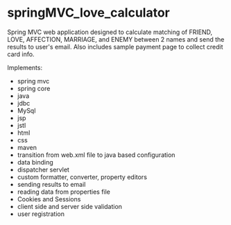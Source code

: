 # springMVC_love_calculator
Spring MVC web application designed to calculate matching  of FRIEND, LOVE, AFFECTION, MARRIAGE, and ENEMY between 2 names and send the results to user's email. Also includes sample payment page to collect credit card info.

Implements:
- spring mvc
- spring core
- java
- jdbc
- MySql
- jsp
- jstl
- html
- css
- maven
- transition from web.xml file to java based configuration
- data binding
- dispatcher servlet
- custom formatter, converter, property editors
- sending results to email
- reading data from properties file
- Cookies and Sessions
- client side and server side validation
- user registration
